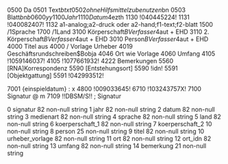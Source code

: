 0500 Da
0501 Text$btxt
0502 ohne Hilfsmittel zu benutzen$bn
0503 Blatt$bnb
0600 yy
1100 Jahr
1110 Datum$4ezth
1130 !040445224!
1131 !040082407!
1132 a1-analog;a2-druck oder a2-hand;f1-text;f2-blatt
1500 /1Sprache
1700 /1Land
3100 Körperschaft$BVerfasser$4aut + EHD
3110 2. Körperschaft$BVerfasser$4aut + EHD
3010 Person$BVerfasser$4aut + EHD
4000 Titel aus 4000 / Vorlage Urheber
4019 Geschäftsrundschreiben$Bobja
4046 Ort wie Vorlage
4060 Umfang
4105 !1059146037!
4105 !1077661932!
4222 Bemerkungen
5560 [RNA]Korrespondenz
5590 [Entstehungsort]
5590 !idn!
5591 [Objektgattung]
5591 !042993512!

7001 {einspieldatum} : x
4800 !009033645!
6710 !103243757X!
7100 Signatur @ m
7109 !!DBSM/S!! ; Signatur

0   signatur         82 non-null     string
 1   jahr             82 non-null     string
 2   datum            82 non-null     string
 3   medienart        82 non-null     string
 4   sprache          82 non-null     string
 5   land             82 non-null     string
 6   koerperschaft_1  82 non-null     string
 7   koerperschaft_2  10 non-null     string
 8   person           25 non-null     string
 9   titel            82 non-null     string
 10  urheber_vorlage  82 non-null     string
 11  ort              82 non-null     string
 12  ort_idn          82 non-null     string
 13  umfang           82 non-null     string
 14  bemerkung        21 non-null     string